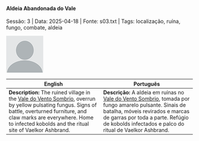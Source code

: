 
#### Aldeia Abandonada do Vale

Sessão: 3 | Data: 2025-04-18 | Fonte: s03.txt | Tags: localização, ruína, fungo, combate, aldeia

![Aldeia Abandonada do Vale](docs/dm/locations/blank.png)

| English | Português |
|---------|-----------|
| **Description:** The ruined village in the [Vale do Vento Sombrio](vale_do_vento_sombrio.md), overrun by yellow pulsating fungus. Signs of battle, overturned furniture, and claw marks are everywhere. Home to infected kobolds and the ritual site of Vaelkor Ashbrand. | **Descrição:** A aldeia em ruínas no [Vale do Vento Sombrio](vale_do_vento_sombrio.md), tomada por fungo amarelo pulsante. Sinais de batalha, móveis revirados e marcas de garras por toda a parte. Refúgio de kobolds infectados e palco do ritual de Vaelkor Ashbrand. |



















